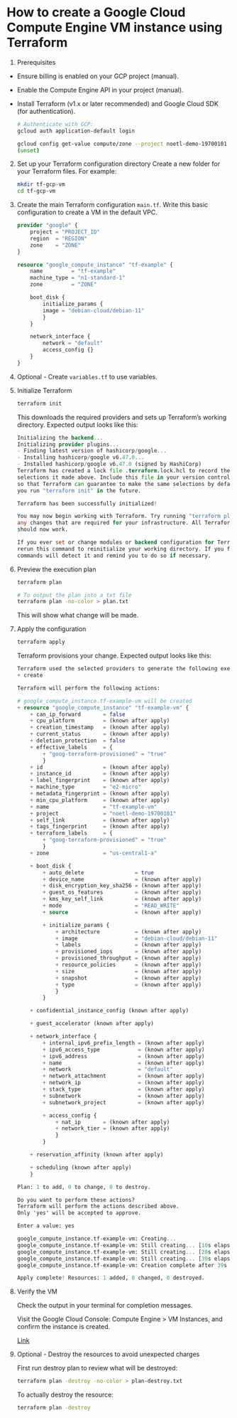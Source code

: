 # How to create a Google Cloud Compute Engine VM instance using Terraform

1. Prerequisites

- Ensure billing is enabled on your GCP project (manual).
- Enable the Compute Engine API in your project (manual).
- Install Terraform (v1.x or later recommended) and Google Cloud SDK (for authentication).
    ```bash
    # Authenticate with GCP:
    gcloud auth application-default login
    ```

    ```bash
    gcloud config get-value compute/zone --project noetl-demo-19700101
    (unset)
    ```

2. Set up your Terraform configuration directory
Create a new folder for your Terraform files. For example:
    ```bash
    mkdir tf-gcp-vm
    cd tf-gcp-vm
    ```

3. Create the main Terraform configuration `main.tf`.
Write this basic configuration to create a VM in the default VPC.

    ```tf
    provider "google" {
        project = "PROJECT_ID"
        region  = "REGION"
        zone    = "ZONE"
    }

    resource "google_compute_instance" "tf-example" {
        name         = "tf-example"
        machine_type = "n1-standard-1"
        zone         = "ZONE"

        boot_disk {
            initialize_params {
            image = "debian-cloud/debian-11"
            }
        }

        network_interface {
            network = "default"
            access_config {}
        }
    }
    ```

4. Optional - Create `variables.tf` to use variables.

5. Initialize Terraform

    ```bash
    terraform init
    ```

    This downloads the required providers and sets up Terraform’s working directory. 
    Expected output looks like this:
    ```tf
    Initializing the backend...
    Initializing provider plugins...
    - Finding latest version of hashicorp/google...
    - Installing hashicorp/google v6.47.0...
    - Installed hashicorp/google v6.47.0 (signed by HashiCorp)
    Terraform has created a lock file .terraform.lock.hcl to record the provider
    selections it made above. Include this file in your version control repository
    so that Terraform can guarantee to make the same selections by default when
    you run "terraform init" in the future.

    Terraform has been successfully initialized!

    You may now begin working with Terraform. Try running "terraform plan" to see
    any changes that are required for your infrastructure. All Terraform commands
    should now work.

    If you ever set or change modules or backend configuration for Terraform,
    rerun this command to reinitialize your working directory. If you forget, other
    commands will detect it and remind you to do so if necessary.
    ```

6. Preview the execution plan

    ```bash
    terraform plan

    # To output the plan into a txt file 
    terraform plan -no-color > plan.txt
    ```
    This will show what change will be made.



7. Apply the configuration

    ```bash
    terraform apply
    ```
    Terraform provisions your change.
    Expected output looks like this:
    ```tf
    Terraform used the selected providers to generate the following execution plan. Resource actions are indicated with the following symbols:
    + create

    Terraform will perform the following actions:

    # google_compute_instance.tf-example-vm will be created
    + resource "google_compute_instance" "tf-example-vm" {
        + can_ip_forward       = false
        + cpu_platform         = (known after apply)
        + creation_timestamp   = (known after apply)
        + current_status       = (known after apply)
        + deletion_protection  = false
        + effective_labels     = {
            + "goog-terraform-provisioned" = "true"
            }
        + id                   = (known after apply)
        + instance_id          = (known after apply)
        + label_fingerprint    = (known after apply)
        + machine_type         = "e2-micro"
        + metadata_fingerprint = (known after apply)
        + min_cpu_platform     = (known after apply)
        + name                 = "tf-example-vm"
        + project              = "noetl-demo-19700101"
        + self_link            = (known after apply)
        + tags_fingerprint     = (known after apply)
        + terraform_labels     = {
            + "goog-terraform-provisioned" = "true"
            }
        + zone                 = "us-central1-a"

        + boot_disk {
            + auto_delete                = true
            + device_name                = (known after apply)
            + disk_encryption_key_sha256 = (known after apply)
            + guest_os_features          = (known after apply)
            + kms_key_self_link          = (known after apply)
            + mode                       = "READ_WRITE"
            + source                     = (known after apply)

            + initialize_params {
                + architecture           = (known after apply)
                + image                  = "debian-cloud/debian-11"
                + labels                 = (known after apply)
                + provisioned_iops       = (known after apply)
                + provisioned_throughput = (known after apply)
                + resource_policies      = (known after apply)
                + size                   = (known after apply)
                + snapshot               = (known after apply)
                + type                   = (known after apply)
                }
            }

        + confidential_instance_config (known after apply)

        + guest_accelerator (known after apply)

        + network_interface {
            + internal_ipv6_prefix_length = (known after apply)
            + ipv6_access_type            = (known after apply)
            + ipv6_address                = (known after apply)
            + name                        = (known after apply)
            + network                     = "default"
            + network_attachment          = (known after apply)
            + network_ip                  = (known after apply)
            + stack_type                  = (known after apply)
            + subnetwork                  = (known after apply)
            + subnetwork_project          = (known after apply)

            + access_config {
                + nat_ip       = (known after apply)
                + network_tier = (known after apply)
                }
            }

        + reservation_affinity (known after apply)

        + scheduling (known after apply)
        }

    Plan: 1 to add, 0 to change, 0 to destroy.

    Do you want to perform these actions?
    Terraform will perform the actions described above.
    Only 'yes' will be accepted to approve.

    Enter a value: yes

    google_compute_instance.tf-example-vm: Creating...
    google_compute_instance.tf-example-vm: Still creating... [10s elapsed]
    google_compute_instance.tf-example-vm: Still creating... [20s elapsed]
    google_compute_instance.tf-example-vm: Still creating... [30s elapsed]
    google_compute_instance.tf-example-vm: Creation complete after 39s [id=projects/noetl-demo-19700101/zones/us-central1-a/instances/tf-example-vm]

    Apply complete! Resources: 1 added, 0 changed, 0 destroyed.
    ```

8. Verify the VM

    Check the output in your terminal for completion messages.

    Visit the Google Cloud Console: Compute Engine > VM Instances, and confirm the instance is created.

    [Link](https://console.cloud.google.com/compute/instancesDetail/zones/us-central1-a/instances/tf-example-vm?inv=1&invt=Ab4zpA&project=noetl-demo-19700101)

9. Optional - Destroy the resources to avoid unexpected charges

    First run destroy plan to review what will be destroyed:
    ```bash
    terraform plan -destroy -no-color > plan-destroy.txt
    ```

    To actually destroy the resource:
    ```bash
    terraform plan -destroy
    ```
